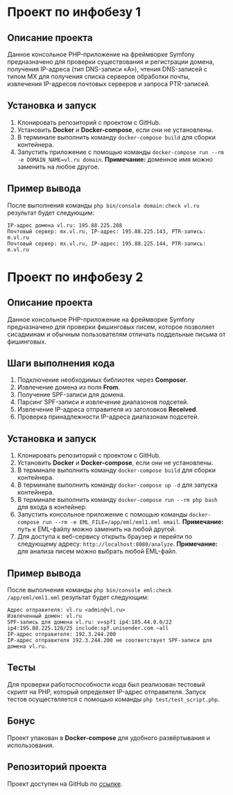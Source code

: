 # Проект по инфобезу 1

## Описание проекта
Данное консольное PHP-приложение на фреймворке Symfony предназначено для проверки существования и регистрации домена, получения IP-адреса (тип DNS-записи «A»), чтения DNS-записей с типом MX для получения списка серверов обработки почты, извлечения IP-адресов почтовых серверов и запроса PTR-записей.

## Установка и запуск
1.	Клонировать репозиторий с проектом с GitHub.
2.	Установить **Docker** и **Docker-compose**, если они не установлены.
3.	В терминале выполнить команду `docker-compose build` для сборки контейнера.
4.	Запустить приложение с помощью команды `docker-compose run --rm -e DOMAIN_NAME=vl.ru domain`. **Примечание:** доменное имя можно заменить на любое другое.

## Пример вывода
После выполнения команды `php bin/console domain:check vl.ru` результат будет следующим:
```
IP-адрес домена vl.ru: 195.88.225.208
Почтовый сервер: mx.vl.ru, IP-адрес: 195.88.225.143, PTR-запись: m.vl.ru
Почтовый сервер: mx.vl.ru, IP-адрес: 195.88.225.144, PTR-запись: m.vl.ru
```

# Проект по инфобезу 2

## Описание проекта
Данное консольное PHP-приложение на фреймворке Symfony предназначено для проверки фишинговых писем, которое позволяет сисадминам и обычным пользователям отличать поддельные письма от фишинговых.

## Шаги выполнения кода
1.	Подключение необходимых библиотек через **Composer**.
2.	Извлечение домена из поля **From**.
3.	Получение SPF-записи для домена.
4.	Парсинг SPF-записи и извлечение диапазонов подсетей.
5.  Извлечение IP-адреса отправителя из заголовков **Received**.
6.  Проверка принадлежности IP-адреса диапазонам подсетей.

## Установка и запуск
1.	Клонировать репозиторий с проектом с GitHub.
2.	Установить **Docker** и **Docker-compose**, если они не установлены.
3.	В терминале выполнить команду `docker-compose build` для сборки контейнера.
4.	В терминале выполнить команду `docker-compose up -d` для запуска контейнера.
5.	В терминале выполнить команду `docker-compose run --rm php bash` для входа в контейнер.
6.	Запустить консольное приложение с помощью команды `docker-compose run --rm -e EML_FILE=/app/eml/eml1.eml email`. **Примечание:** путь к EML-файлу можно заменить на любой другой.
7.  Для доступа к веб-сервису открыть браузер и перейти по следующему адресу: `http://localhost:8080/analyze`. **Примечание:** для анализа писем можно выбрать любой EML-файл.

## Пример вывода
После выполнения команды `php bin/console eml:check /app/eml/eml1.eml` результат будет следующим:
```
Адрес отправителя: vl.ru <admin@vl.ru>
Извлеченный домен: vl.ru
SPF-запись для домена vl.ru: v=spf1 ip4:185.44.0.0/22 ip4:195.88.225.128/25 include:spf.unisender.com ~all
IP-адрес отправителя: 192.3.244.200
IP-адрес отправителя 192.3.244.200 не соответствует SPF-записи для домена vl.ru.
```

## Тесты
Для проверки работоспособности кода был реализован тестовый скрипт на PHP, который определяет IP-адрес отправителя. Запуск тестов осуществляется с помощью команды `php test/test_script.php`.

## Бонус
Проект упакован в **Docker-compose** для удобного развёртывания и использования.

## Репозиторий проекта
Проект доступен на GitHub по [ссылке](https://github.com/kawa11Tensh1/DomainCheckerCommand.git).